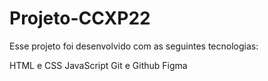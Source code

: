 # Projeto-CCXP22
Esse projeto foi desenvolvido com as seguintes tecnologias:

HTML e CSS
JavaScript
Git e Github
Figma
